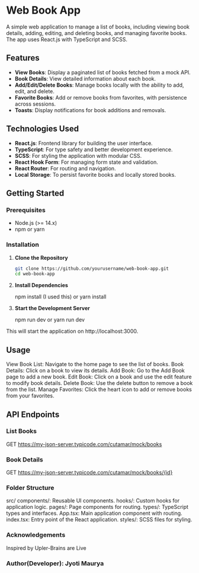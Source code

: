 # Web Book App

A simple web application to manage a list of books, including viewing book details, adding, editing, and deleting books, and managing favorite books. The app uses React.js with TypeScript and SCSS.

## Features

- **View Books**: Display a paginated list of books fetched from a mock API.
- **Book Details**: View detailed information about each book.
- **Add/Edit/Delete Books**: Manage books locally with the ability to add, edit, and delete.
- **Favorite Books**: Add or remove books from favorites, with persistence across sessions.
- **Toasts**: Display notifications for book additions and removals.

## Technologies Used

- **React.js**: Frontend library for building the user interface.
- **TypeScript**: For type safety and better development experience.
- **SCSS**: For styling the application with modular CSS.
- **React Hook Form**: For managing form state and validation.
- **React Router**: For routing and navigation.
- **Local Storage**: To persist favorite books and locally stored books.

## Getting Started

### Prerequisites

- Node.js (>= 14.x)
- npm or yarn

### Installation

1. **Clone the Repository**

   ```bash
   git clone https://github.com/yourusername/web-book-app.git
   cd web-book-app

2. **Install Dependencies**

    npm install (I used this)
    or
    yarn install

3. **Start the Development Server**

    npm run dev
    or
    yarn run dev

  This will start the application on http://localhost:3000.

## Usage

View Book List: Navigate to the home page to see the list of books.
Book Details: Click on a book to view its details.
Add Book: Go to the Add Book page to add a new book.
Edit Book: Click on a book and use the edit feature to modify book details.
Delete Book: Use the delete button to remove a book from the list.
Manage Favorites: Click the heart icon to add or remove books from your favorites.

## API Endpoints

### List Books
GET https://my-json-server.typicode.com/cutamar/mock/books

### Book Details
GET https://my-json-server.typicode.com/cutamar/mock/books/{id}

### Folder Structure

src/
components/: Reusable UI components.
hooks/: Custom hooks for application logic.
pages/: Page components for routing.
types/: TypeScript types and interfaces.
App.tsx: Main application component with routing.
index.tsx: Entry point of the React application.
styles/: SCSS files for styling.

### Acknowledgements
Inspired by Upler-Brains are Live

### Author(Developer): Jyoti Maurya
